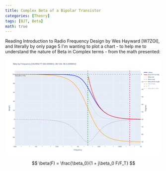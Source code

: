 ```yaml
---
title: Complex Beta of a Bipolar Transistor
categories: [Theory]
tags: [BJT, Beta]
math: true
---
```


Reading Introduction to Radio Frequency Design by Wes Hayward [W7ZOI], and literally by only page 5 I'm wanting to plot a chart - to help me to understand the nature of Beta in Complex terms - from the math presented:

![Plot of complex beta for a bipolar transistor](/assets/images/2024-07/BJTComplexBeta.png)

$$
\beta(F) = \frac{\beta_0}{1 + j\beta_0 F/F_T}
$$

